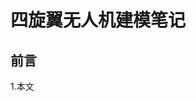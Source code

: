 

# 四旋翼无人机建模笔记

## 前言

1.本文



<!--stackedit_data:
eyJoaXN0b3J5IjpbLTczMDcwNDYwOSwyMTI0NjczNjQ2LDE4Nz
IyNDIxMDldfQ==
-->